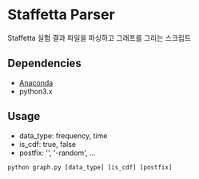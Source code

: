 # Staffetta Parser
Staffetta 실험 결과 파일을 파싱하고 그래프를 그리는 스크립트

## Dependencies
* [Anaconda](https://www.continuum.io/downloads)
* python3.x

## Usage
* data_type: frequency, time
* is_cdf: true, false
* postfix: '', '-random', ...
```
python graph.py [data_type] [is_cdf] [postfix]
```

